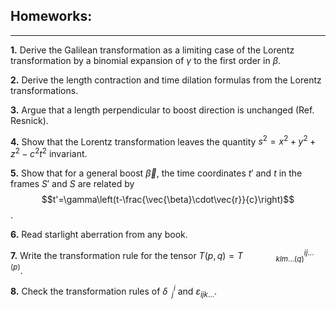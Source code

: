 ## Homeworks:
---

**1.**  Derive the Galilean transformation as a limiting case of the Lorentz transformation by a binomial expansion of $\gamma$ to the first order in $\beta$.

**2.**  Derive the length contraction and time dilation formulas from the Lorentz transformations.

**3.**  Argue that a length perpendicular to boost direction is unchanged (Ref. Resnick).

**4.**  Show that the Lorentz transformation leaves the quantity $s^2=x^2+y^2+z^2-c^2t^2$ invariant.

**5.**  Show that for a general boost $\vec{\beta}$, the time coordinates $t'$ and $t$ in the frames $S'$ and $S$ are related by
        $$t'=\gamma\left(t-\frac{\vec{\beta}\cdot\vec{r}}{c}\right)$$.

**6.**  Read starlight aberration from any book.

**7.**  Write the transformation rule for the tensor $T(p, q)=T^{ij...(p)}_{\ \ \ \ \ \ \ \ \ \ \ \ \ \ \ \ klm...(q)}$.

**8.**  Check the transformation rules of $\delta^{i} _{\ \ j}$ and $\varepsilon _{ijk...}$.

